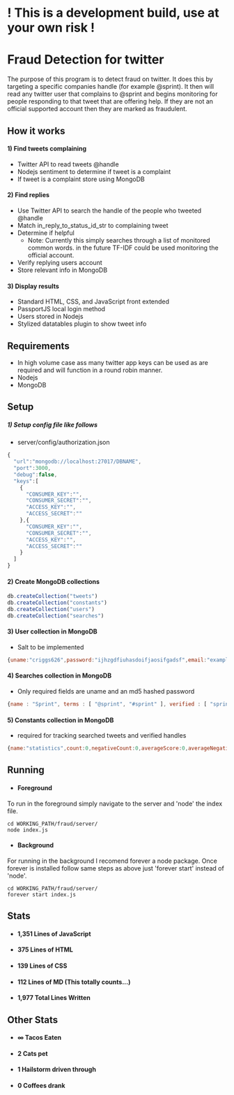 # ! This is a development build, use at your own risk !

# Fraud Detection for twitter
The purpose of this program is to detect fraud on twitter. It does this by targeting a specific companies handle (for example @sprint). It then will read any twitter user that complains to @sprint and begins monitoring for people responding to that tweet that are offering help. If they are not an official supported account then they are marked as fraudulent.

## How it works
#### 1) Find tweets complaining
- Twitter API to read tweets @handle
- Nodejs sentiment to determine if tweet is a complaint
- If tweet is a complaint store using MongoDB

#### 2) Find replies
- Use Twitter API to search the handle of the people who tweeted @handle
- Match in_reply_to_status_id_str to complaining tweet
- Determine if helpful
  - Note: Currently this simply searches through a list of monitored common words. in the future TF-IDF could be used monitoring the official account.
- Verify replying users account
- Store relevant info in MongoDB

#### 3) Display results
- Standard HTML, CSS, and JavaScript front extended
- PassportJS local login method
- Users stored in Nodejs
- Stylized datatables plugin to show tweet info

## Requirements
- In high volume case ass many twitter app keys can be used as are required and will function in a round robin manner.
- Nodejs
- MongoDB

## Setup
##### 1) Setup config file like follows
- server/config/authorization.json

```javascript
{
  "url":"mongodb://localhost:27017/DBNAME",
  "port":3000,
  "debug":false,
  "keys":[
    {
      "CONSUMER_KEY":"",
      "CONSUMER_SECRET":"",
      "ACCESS_KEY":"",
      "ACCESS_SECRET":""
    },{
      "CONSUMER_KEY":"",
      "CONSUMER_SECRET":"",
      "ACCESS_KEY":"",
      "ACCESS_SECRET":""
    }
  ]
}
```
#### 2) Create MongoDB collections

```javascript
db.createCollection("tweets")
db.createCollection("constants")
db.createCollection("users")
db.createCollection("searches")
```

#### 3) User collection in MongoDB

- Salt to be implemented

```javascript
{uname:"criggs626",password:"ijhzgdfiuhasdoifjaosifgadsf",email:"example@whatever.com",name:"Caleb Riggs"}
```
#### 4) Searches collection in MongoDB

- Only required fields are uname and an md5 hashed password

```javascript
{name : "Sprint", terms : [ "@sprint", "#sprint" ], verified : [ "sprintcare" ], lastID : [ "0", "0" ] }
```
#### 5) Constants collection in MongoDB
- required for tracking searched tweets and verified handles

```javascript
{name:"statistics",count:0,negativeCount:0,averageScore:0,averageNegativeScore:0,validRepliesFound:0,fraudulentRepliesFound:0}
```

## Running
- #### Foreground

To run in the foreground simply navigate to the server and 'node' the index file.
```
cd WORKING_PATH/fraud/server/
node index.js
```
- #### Background

For running in the background I recomend forever a node package. Once forever is installed follow same steps as above just 'forever start' instead of 'node'.
```
cd WORKING_PATH/fraud/server/
forever start index.js
```

## Stats
- #### 1,351 Lines of JavaScript
- #### 375 Lines of HTML
- #### 139 Lines of CSS
- #### 112 Lines of MD (This totally counts...)
- #### 1,977 Total Lines Written

## Other Stats
- #### ∞ Tacos Eaten
- #### 2 Cats pet
- #### 1 Hailstorm driven through
- #### 0 Coffees drank
